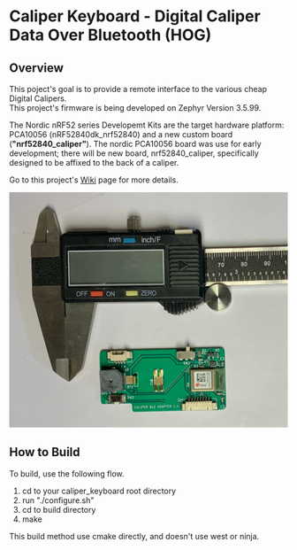 # Caliper Keyboard - Digital Caliper Data Over Bluetooth (HOG)

## Overview
This poject's goal is to provide a remote interface to the various cheap Digital Calipers.  
This project's firmware is being developed on Zephyr Version 3.5.99.  

The Nordic nRF52 series Developemt Kits are the target hardware platform: PCA10056 (nRF52840dk_nrf52840) and a new custom board (**"nrf52840_caliper"**).
The nordic PCA10056 board was use for early development; there will be new board, nrf52840_caliper, specifically designed to be affixed to the back of a caliper.

Go to this project's [Wiki](https://github.com/foldedtoad/caliper_keyboard/wiki) page for more details.

![here](https://github.com/foldedtoad/caliper_keyboard/blob/master/images/Caliper_board.jpg)


## How to Build
To build, use the following flow.
1) cd to your caliper_keyboard root directory
2) run "./configure.sh"
3) cd to build directory
4) make

This build method use cmake directly, and doesn't use west or ninja.
